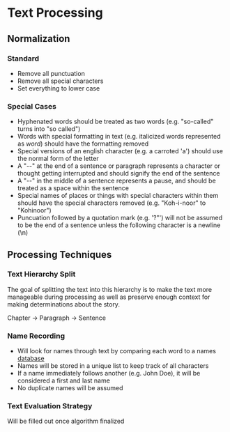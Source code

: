 # Text Processing

## Normalization

### Standard

* Remove all punctuation
* Remove all special characters
* Set everything to lower case

### Special Cases

* Hyphenated words should be treated as two words (e.g. "so-called" turns into "so called")
* Words with special formatting in text (e.g. italicized words represented as _word_) should have the formatting removed
* Special versions of an english character (e.g. a carroted 'a') should use the normal form of the letter
* A "--" at the end of a sentence or paragraph represents a character or thought getting interrupted and should signify the end of the sentence
* A "--" in the middle of a sentence represents a pause, and should be treated as a space within the sentence
* Special names of places or things with special characters within them should have the special characters removed (e.g. "Koh-i-noor" to "Kohinoor")
* Puncuation followed by a quotation mark (e.g. '?"') will not be assumed to be the end of a sentence unless the following character is a newline (\n) 

## Processing Techniques

### Text Hierarchy Split

The goal of splitting the text into this hierarchy is to make the text more manageable during processing 
as well as preserve enough context for making determinations about the story.

Chapter -> Paragraph -> Sentence

### Name Recording

* Will look for names through text by comparing each word to a names [database](https://www.back4app.com/database/back4app/list-of-names-dataset/all-names)
* Names will be stored in a unique list to keep track of all characters
* If a name immediately follows another (e.g. John Doe), it will be considered a first and last name
* No duplicate names will be assumed

### Text Evaluation Strategy

Will be filled out once algorithm finalized

